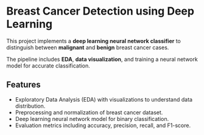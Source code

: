 # Breast Cancer Detection using Deep Learning

This project implements a **deep learning neural network classifier** to distinguish between **malignant** and **benign** breast cancer cases.  

The pipeline includes **EDA**, **data visualization**, and training a neural network model for accurate classification.

## Features

- Exploratory Data Analysis (EDA) with visualizations to understand data distribution.
- Preprocessing and normalization of breast cancer dataset.
- Deep learning neural network model for binary classification.
- Evaluation metrics including accuracy, precision, recall, and F1-score.
